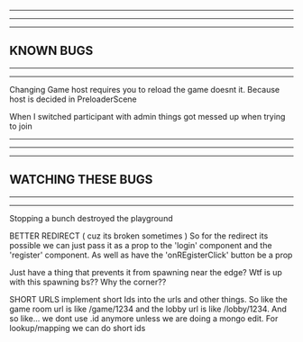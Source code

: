 --------------------------------------------------------------------------------------
--------------------------------------------------------------------------------------
--------------------------------------------------------------------------------------
KNOWN BUGS
--------------------------------------------------------------------------------------
--------------------------------------------------------------------------------------
--------------------------------------------------------------------------------------

Changing Game host requires you to reload the game doesnt it. Because host is decided in PreloaderScene

When I switched participant with admin things got messed up when trying to join

--------------------------------------------------------------------------------------
--------------------------------------------------------------------------------------
--------------------------------------------------------------------------------------
WATCHING THESE BUGS
--------------------------------------------------------------------------------------
--------------------------------------------------------------------------------------
--------------------------------------------------------------------------------------

Stopping a bunch destroyed the playground

BETTER REDIRECT ( cuz its broken sometimes )
  So for the redirect its possible we can just pass it as a prop to the 'login' component and the 'register' component. As well as have the 'onREgisterClick' button be a prop

Just have a thing that prevents it from spawning near the edge?
Wtf is up with this spawning bs?? Why the corner??

SHORT URLS
  implement short Ids into the urls and other things. So like the game room url is like /game/1234 and the lobby url is like /lobby/1234. And so like... we dont use .id anymore unless we are doing a mongo edit. For lookup/mapping we can do short ids